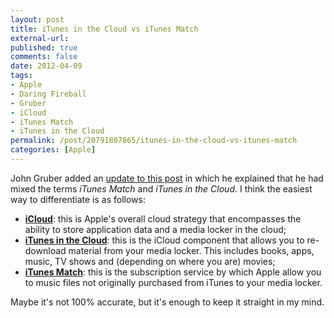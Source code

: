 ```yaml
---
layout: post
title: iTunes in the Cloud vs iTunes Match
external-url: 
published: true
comments: false
date: 2012-04-09
tags:
- Apple
- Daring Fireball
- Gruber
- iCloud
- iTunes Match
- iTunes in the Cloud
permalink: /post/20791807865/itunes-in-the-cloud-vs-itunes-match
categories: [Apple]
---
```


John Gruber added an [update to this post][Gruber] in which he explained that he had mixed the terms *iTunes Match* and *iTunes in the Cloud*. I think the easiest way to differentiate is as follows:

- **[iCloud][]**: this is Apple's overall cloud strategy that encompasses the ability to store application data and a media locker in the cloud;
- **[iTunes in the Cloud][]**: this is the iCloud component that allows you to re-download material from your media locker. This includes books, apps, music, TV shows and (depending on where you are) movies;
- **[iTunes Match][]**: this is the subscription service by which Apple allow you to music files not originally purchased from iTunes to your media locker.

Maybe it's not 100% accurate, but it's enough to keep it straight in my mind.

[Gruber]: http://daringfireball.net/linked/2012/04/09/itunes-match
[iCloud]: http://www.apple.com/icloud/
[iTunes in the Cloud]: http://www.apple.com/icloud/features/
[iTunes Match]: http://www.apple.com/itunes/itunes-match/
